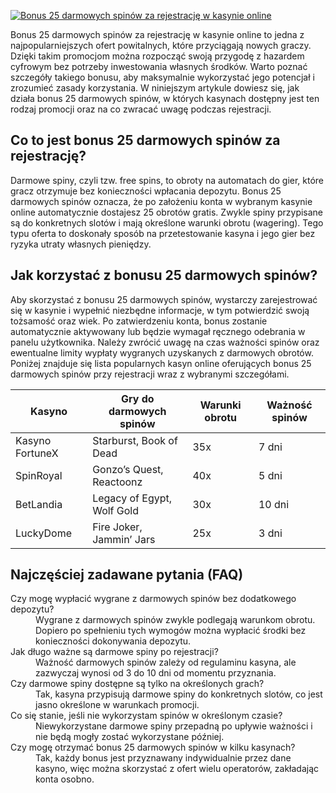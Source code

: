 [![Bonus 25 darmowych spinów za rejestrację w kasynie online](https://123-caf.pages.dev/gitsignup.png)](https://vrmoo.ru/Bt82HjjY)

<p>Bonus 25 darmowych spinów za rejestrację w kasynie online to jedna z najpopularniejszych ofert powitalnych, które przyciągają nowych graczy. Dzięki takim promocjom można rozpocząć swoją przygodę z hazardem cyfrowym bez potrzeby inwestowania własnych środków. Warto poznać szczegóły takiego bonusu, aby maksymalnie wykorzystać jego potencjał i zrozumieć zasady korzystania. W niniejszym artykule dowiesz się, jak działa bonus 25 darmowych spinów, w których kasynach dostępny jest ten rodzaj promocji oraz na co zwracać uwagę podczas rejestracji.</p>  <h2>Co to jest bonus 25 darmowych spinów za rejestrację?</h2> <p>Darmowe spiny, czyli tzw. free spins, to obroty na automatach do gier, które gracz otrzymuje bez konieczności wpłacania depozytu. Bonus 25 darmowych spinów oznacza, że po założeniu konta w wybranym kasynie online automatycznie dostajesz 25 obrotów gratis. Zwykle spiny przypisane są do konkretnych slotów i mają określone warunki obrotu (wagering). Tego typu oferta to doskonały sposób na przetestowanie kasyna i jego gier bez ryzyka utraty własnych pieniędzy.</p>  <h2>Jak korzystać z bonusu 25 darmowych spinów?</h2> <p>Aby skorzystać z bonusu 25 darmowych spinów, wystarczy zarejestrować się w kasynie i wypełnić niezbędne informacje, w tym potwierdzić swoją tożsamość oraz wiek. Po zatwierdzeniu konta, bonus zostanie automatycznie aktywowany lub będzie wymagał ręcznego odebrania w panelu użytkownika. Należy zwrócić uwagę na czas ważności spinów oraz ewentualne limity wypłaty wygranych uzyskanych z darmowych obrotów. Poniżej znajduje się lista popularnych kasyn online oferujących bonus 25 darmowych spinów przy rejestracji wraz z wybranymi szczegółami.</p>  <table>   <thead>     <tr>       <th>Kasyno</th>       <th>Gry do darmowych spinów</th>       <th>Warunki obrotu</th>       <th>Ważność spinów</th>     </tr>   </thead>   <tbody>     <tr>       <td>Kasyno FortuneX</td>       <td>Starburst, Book of Dead</td>       <td>35x</td>       <td>7 dni</td>     </tr>     <tr>       <td>SpinRoyal</td>       <td>Gonzo’s Quest, Reactoonz</td>       <td>40x</td>       <td>5 dni</td>     </tr>     <tr>       <td>BetLandia</td>       <td>Legacy of Egypt, Wolf Gold</td>       <td>30x</td>       <td>10 dni</td>     </tr>     <tr>       <td>LuckyDome</td>       <td>Fire Joker, Jammin’ Jars</td>       <td>25x</td>       <td>3 dni</td>     </tr>   </tbody> </table>  <h2>Najczęściej zadawane pytania (FAQ)</h2> <dl>   <dt>Czy mogę wypłacić wygrane z darmowych spinów bez dodatkowego depozytu?</dt>   <dd>Wygrane z darmowych spinów zwykle podlegają warunkom obrotu. Dopiero po spełnieniu tych wymogów można wypłacić środki bez konieczności dokonywania depozytu.</dd>    <dt>Jak długo ważne są darmowe spiny po rejestracji?</dt>   <dd>Ważność darmowych spinów zależy od regulaminu kasyna, ale zazwyczaj wynosi od 3 do 10 dni od momentu przyznania.</dd>    <dt>Czy darmowe spiny dostępne są tylko na określonych grach?</dt>   <dd>Tak, kasyna przypisują darmowe spiny do konkretnych slotów, co jest jasno określone w warunkach promocji.</dd>    <dt>Co się stanie, jeśli nie wykorzystam spinów w określonym czasie?</dt>   <dd>Niewykorzystane darmowe spiny przepadną po upływie ważności i nie będą mogły zostać wykorzystane później.</dd>    <dt>Czy mogę otrzymać bonus 25 darmowych spinów w kilku kasynach?</dt>   <dd>Tak, każdy bonus jest przyznawany indywidualnie przez dane kasyno, więc można skorzystać z ofert wielu operatorów, zakładając konta osobno.</dd> </dl>